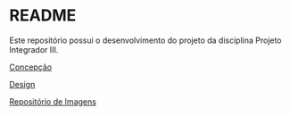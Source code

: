  # README

Este repositório possui o desenvolvimento do projeto da disciplina Projeto Integrador III.

[Concepção](https://github.com/juliopacheco12/PIN22107/blob/main/CONCEPÇÃO.md)

[Design](https://github.com/juliopacheco12/PIN22107/blob/main/Design.md)

[Repositório de Imagens](https://github.com/juliopacheco12/PIN22107/tree/main/Imagens)
